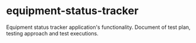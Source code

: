 # equipment-status-tracker
Equipment status tracker application's functionality. Document of test plan, testing approach and test executions.
